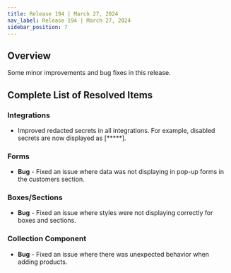```yaml
---
title: Release 194 | March 27, 2024
nav_label: Release 194 | March 27, 2024
sidebar_position: 7
---
```


## Overview

Some minor improvements and bug fixes in this release.

## Complete List of Resolved Items

### Integrations

* Improved redacted secrets in all integrations. For example, disabled secrets are now displayed as [*****]. 

### Forms 

* **Bug** - Fixed an issue where data was not displaying in pop-up forms in the customers section.

### Boxes/Sections

* **Bug** - Fixed an issue where styles were not displaying correctly for boxes and sections.

### Collection Component

* **Bug** - Fixed an issue where there was unexpected behavior when adding products.


